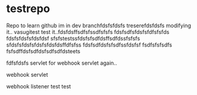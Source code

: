 # testrepo
Repo to learn github
im in dev branchfdsfsfdsfs
treserefdsfdsfs
modifying it.. vasugitest
test it..fdsfdsffsdfsfssdfsfsfs
fdsfsdfsfdsfsfdfsfsfds
fdsfsfdsfsfdsfdsf
sfsfstestssfdsfsfsdfdsffsdfdssfsfsfs
sfdsfsfdsfsfdsfsfdsfdsffdfsfss
fdsfsdfdsfsfsdfssfdsfsf
fsdfsfsfsdfs
fsfsdffdsfsdfdsfsdfsdfdsteets

fdfsfdsfs
servlet for webhook
servlet again..

webhook servlet

webhook listener
test
test
